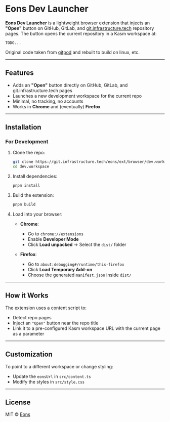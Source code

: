 # Eons Dev Launcher

**Eons Dev Launcher** is a lightweight browser extension that injects an **"Open"** button on GitHub, GitLab, and [git.infrastructure.tech](https://git.infrastructure.tech) repository pages. The button opens the current repository in a Kasm workspace at:

```
TODO...
```

Original code taken from [gitpod](https://github.com/gitpod-io/browser-extension) and rebuilt to build on linux, etc.

---

## Features

- Adds an **"Open"** button directly on GitHub, GitLab, and git.infrastructure.tech pages  
- Launches a new development workspace for the current repo  
- Minimal, no tracking, no accounts 
- Works in **Chrome** and (eventually) **Firefox**

---

## Installation

### For Development

1. Clone the repo:

   ```bash
   git clone https://git.infrastructure.tech/eons/ext/browser/dev.workspace.git
   cd dev.workspace
   ```

2. Install dependencies:

   ```bash
   pnpm install
   ```

3. Build the extension:

   ```bash
   pnpm build
   ```

4. Load into your browser:

   - **Chrome**:  
     - Go to `chrome://extensions`  
     - Enable **Developer Mode**  
     - Click **Load unpacked** → Select the `dist/` folder

   - **Firefox**:  
     - Go to `about:debugging#/runtime/this-firefox`  
     - Click **Load Temporary Add-on**  
     - Choose the generated `manifest.json` inside `dist/`

---

## How it Works

The extension uses a content script to:
- Detect repo pages
- Inject an `"Open"` button near the repo title
- Link it to a pre-configured Kasm workspace URL with the current page as a parameter

---

## Customization

To point to a different workspace or change styling:
- Update the `eonsUrl` in `src/content.ts`
- Modify the styles in `src/style.css`

---

## License

MIT © [Eons](https://infrastructure.tech)

